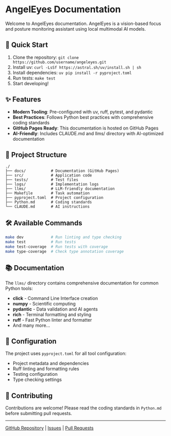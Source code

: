 # AngelEyes Documentation

Welcome to AngelEyes documentation. AngelEyes is a vision-based focus and posture monitoring assistant using local multimodal AI models.

## 🚀 Quick Start

1. Clone the repository: `git clone https://github.com/username/angeleyes.git`
2. Install uv: `curl -LsSf https://astral.sh/uv/install.sh | sh`
3. Install dependencies: `uv pip install -r pyproject.toml`
4. Run tests: `make test`
5. Start developing!

## ✨ Features

- **Modern Tooling**: Pre-configured with uv, ruff, pytest, and pydantic
- **Best Practices**: Follows Python best practices with comprehensive coding standards
- **GitHub Pages Ready**: This documentation is hosted on GitHub Pages
- **AI-Friendly**: Includes CLAUDE.md and llms/ directory with AI-optimized documentation

## 📁 Project Structure

```
./
├── docs/           # Documentation (GitHub Pages)
├── src/            # Application code
├── tests/          # Test files
├── logs/           # Implementation logs
├── llms/           # LLM-friendly documentation
├── Makefile        # Task automation
├── pyproject.toml  # Project configuration
├── Python.md       # Coding standards
└── CLAUDE.md       # AI instructions
```

## 🛠️ Available Commands

```bash
make dev            # Run linting and type checking
make test           # Run tests
make test-coverage  # Run tests with coverage
make type-coverage  # Check type annotation coverage
```

## 📚 Documentation

The `llms/` directory contains comprehensive documentation for common Python tools:

- **click** - Command Line Interface creation
- **numpy** - Scientific computing
- **pydantic** - Data validation and AI agents
- **rich** - Terminal formatting and styling
- **ruff** - Fast Python linter and formatter
- And many more...

## 🔧 Configuration

The project uses `pyproject.toml` for all tool configuration:
- Project metadata and dependencies
- Ruff linting and formatting rules
- Testing configuration
- Type checking settings

## 🤝 Contributing

Contributions are welcome! Please read the coding standards in `Python.md` before submitting pull requests.

---

[GitHub Repository](https://github.com/username/angeleyes) | 
[Issues](https://github.com/username/angeleyes/issues) | 
[Pull Requests](https://github.com/username/angeleyes/pulls)